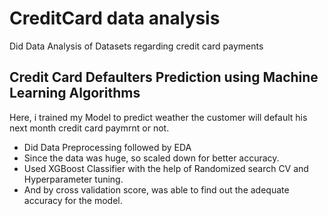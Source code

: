 # CreditCard data analysis
Did Data Analysis of Datasets regarding credit card payments

Credit Card Defaulters Prediction using Machine Learning Algorithms
---
Here, i trained my Model to predict weather the customer will default his next month credit card paymrnt or not.
- Did Data Preprocessing followed by EDA
- Since the data was huge, so scaled down for better accuracy.
- Used XGBoost Classifier with the help of Randomized search CV and Hyperparameter tuning.
- And by cross validation score, was able to find out the adequate accuracy for the model.


